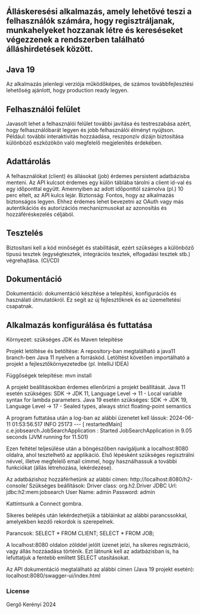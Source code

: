 ## Álláskeresési alkalmazás, amely lehetővé teszi a felhasználók számára, hogy regisztráljanak, munkahelyeket hozzanak létre és kereséseket végezzenek a rendszerben található álláshirdetések között.
## Java 19

Az alkalmazás jelenlegi verziója működőképes, de számos továbbfejlesztési lehetőség ajánlott, hogy production ready legyen.

## Felhasználói felület
Javasolt lehet a felhasználói felület további javítása és testreszabása azért, hogy felhasználóbarát legyen és jobb felhasználói élményt nyújtson. Például: további interaktivitás hozzáadása, reszponzív dizájn biztosítása különböző eszközökön való megfelelő megjelenítés érdekében.

## Adattárolás
A felhasználókat (client) és állásokat (job) érdemes persistent adatbázisba menteni. Az API kulcsot érdemes egy külön táblába tárolni a client id-val és egy időponttal együtt. Amennyiben az adott időponttól számolva (pl.) 10 perc eltelt, az API kulcs lejár.
Biztonság: Fontos, hogy az alkalmazás biztonságos legyen. Ehhez érdemes lehet bevezetni az OAuth vagy más autentikációs és autorizációs mechanizmusokat az azonosítás és hozzáféréskezelés céljából.

## Tesztelés
Biztosítani kell a kód minőségét és stabilitását, ezért szükséges a különböző típusú tesztek (egységtesztek, integrációs tesztek, elfogadási tesztek stb.) végrehajtása. (CI/CD)

## Dokumentáció
Dokumentáció: dokumentáció készítése a telepítési, konfigurációs és használati útmutatókról. Ez segít az új fejlesztőknek és az üzemeltetési csapatnak.

## Alkalmazás konfigurálása és futtatása

Környezet: szükséges JDK és Maven telepítése

Projekt letöltése és betöltése: A repository-ban megtalálható a java11 branch-ben Java 11 nyelven a forráskód. Letöltést követően importálható a projekt a fejlesztőkörnyezetedbe (pl. IntelliJ IDEA)

Függőségek telepítése: mvn install

A projekt beállításokban érdemes ellenőrizni a projekt beállítását.
Java 11 esetén szükséges: SDK -> JDK 11, Language Level -> 11 - Local variable syntax for lambda parameters.
Java 19 esetén szükséges: SDK -> JDK 19, Language Level -> 17 - Sealed types, always strict floating-point semantics

A program futtatása után a log-ban az alábbi üzenetet kell lássuk:
2024-06-11 01:53:56.517  INFO 25173 --- [  restartedMain] c.e.jobsearch.JobSearchApplication       : Started JobSearchApplication in 9.05 seconds (JVM running for 11.501)

Ezen feltétel teljesülése után a böngészőben navigáljunk a localhost:8080 oldalra, ahol tesztelhető az applikáció.
Első lépésként szükséges regisztrálni névvel, illetve megfelelő email címmel, hogy használhassuk a további funkciókat (állás létrehozása, lekérdezése).

Az adatbázishoz hozzáférhetünk az alábbi címen: http://localhost:8080/h2-console/
Szükséges beállítások:
Driver class: org.h2.Driver
JDBC Url: jdbc:h2:mem:jobsearch
User Name: admin
Password: admin

Kattintsunk a Connect gombra.

Sikeres belépés után lekérdezhetjük a tábláinkat az alábbi parancssokkal, amelyekben kezdő rekordok is szerepelnek.

Parancsok:
SELECT * FROM CLIENT;
SELECT * FROM JOB;

A localhost:8080 oldalon zölddel jelölt üzenet jelzi, ha sikeres regisztráció, vagy állás hozzáadása történik. Ezt látnunk kell az adatbázisban is, ha lefuttatjuk a fentebb említett SELECT utasításokat.

Az API dokumentáció megtalálható az alábbi címen (Java 19 projekt esetén): localhost:8080/swagger-ui/index.html

### License
Gergő Kerényi 2024

